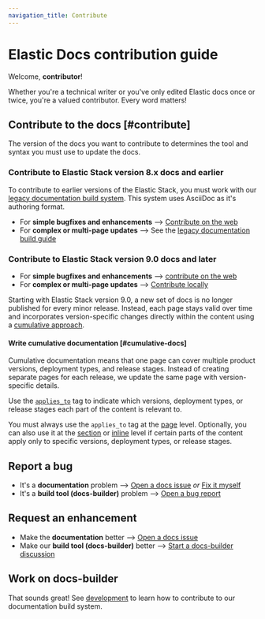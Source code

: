 ```yaml
---
navigation_title: Contribute
---
```


# Elastic Docs contribution guide

Welcome, **contributor**!

Whether you're a technical writer or you've only edited Elastic docs once or twice, you're a valued contributor. Every word matters!

## Contribute to the docs [#contribute]

The version of the docs you want to contribute to determines the tool and syntax you must use to update the docs.

### Contribute to Elastic Stack version 8.x docs and earlier

To contribute to earlier versions of the Elastic Stack, you must work with our [legacy documentation build system](https://github.com/elastic/docs). This system uses AsciiDoc as it's authoring format.

* For **simple bugfixes and enhancements** --> [Contribute on the web](on-the-web.md)
* For **complex or multi-page updates** --> See the [legacy documentation build guide](https://github.com/elastic/docs?tab=readme-ov-file#building-documentation)

### Contribute to Elastic Stack version 9.0 docs and later

* For **simple bugfixes and enhancements** --> [contribute on the web](on-the-web.md)
* For **complex or multi-page updates** --> [Contribute locally](locally.md)

Starting with Elastic Stack version 9.0, a new set of docs is no longer published for every minor release. Instead, each page stays valid over time and incorporates version-specific changes directly within the content using a [cumulative approach](#cumulative-docs).

#### Write cumulative documentation [#cumulative-docs]

Cumulative documentation means that one page can cover multiple product versions, deployment types, and release stages. Instead of creating separate pages for each release, we update the same page with version-specific details. 

Use the [`applies_to`](../syntax/applies.md) tag to indicate which versions, deployment types, or release stages each part of the content is relevant to.

You must always use the `applies_to` tag at the [page](../syntax/applies.md#page-annotations) level. Optionally, you can also use it at the [section](../syntax/applies.md#sections) or [inline](../syntax/applies.md#inline-applies-to) level if certain parts of the content apply only to specific versions, deployment types, or release stages.

## Report a bug

* It's a **documentation** problem --> [Open a docs issue](https://github.com/elastic/docs-content/issues/new?template=internal-request.yaml) *or* [Fix it myself](locally.md)
* It's a **build tool (docs-builder)** problem --> [Open a bug report](https://github.com/elastic/docs-builder/issues/new?template=bug-report.yaml)

## Request an enhancement

* Make the **documentation** better --> [Open a docs issue](https://github.com/elastic/docs-content/issues/new?template=internal-request.yaml)
* Make our **build tool (docs-builder)** better --> [Start a docs-builder discussion](https://github.com/elastic/docs-builder/discussions)

## Work on docs-builder

That sounds great! See [development](../development/index.md) to learn how to contribute to our documentation build system.